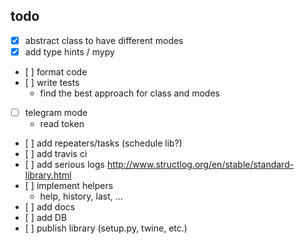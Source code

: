 
## todo


- [x] abstract class to have different modes
- [x] add type hints / mypy
- [ ] format code
- [ ] write tests
    + find the best approach for class and modes
- [ ] telegram mode
    + read token
- [ ] add repeaters/tasks (schedule lib?)
- [ ] add travis ci
- [ ] add serious logs
    http://www.structlog.org/en/stable/standard-library.html
- [ ] implement helpers
    + help, history, last, ...
- [ ] add docs
- [ ] add DB
- [ ] publish library (setup.py, twine, etc.)
